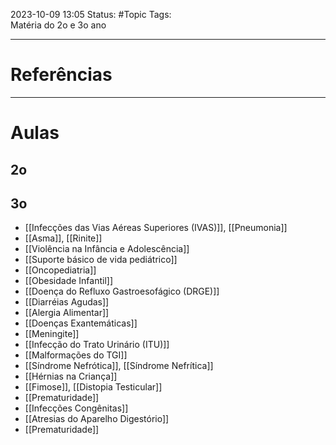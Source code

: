2023-10-09 13:05
Status: #Topic 
Tags:
<br/>
Matéria do 2o e 3o ano
____
# Referências
---
# Aulas
## 2o
## 3o
- [[Infecções das Vias Aéreas Superiores (IVAS)]], [[Pneumonia]]
- [[Asma]], [[Rinite]]
- [[Violência na Infância e Adolescência]]
- [[Suporte básico de vida pediátrico]]
- [[Oncopediatria]]
- [[Obesidade Infantil]]
- [[Doença do Refluxo Gastroesofágico (DRGE)]]
- [[Diarréias Agudas]]
- [[Alergia Alimentar]]
- [[Doenças Exantemáticas]]
- [[Meningite]]
- [[Infecção do Trato Urinário (ITU)]]
- [[Malformações do TGI]]
- [[Síndrome Nefrótica]], [[Síndrome Nefrítica]]
- [[Hérnias na Criança]]
- [[Fimose]], [[Distopia Testicular]]
- [[Prematuridade]]
- [[Infecções Congênitas]]
- [[Atresias do Aparelho Digestório]]
- [[Prematuridade]]
